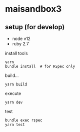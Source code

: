 # maisandbox3

## setup (for develop)

- node v12
- ruby 2.7

install tools

```
yarn
bundle install  # for RSpec only
```

build...

```
yarn build
```

execute

```
yarn dev
```

test

```
bundle exec rspec
yarn test
```
